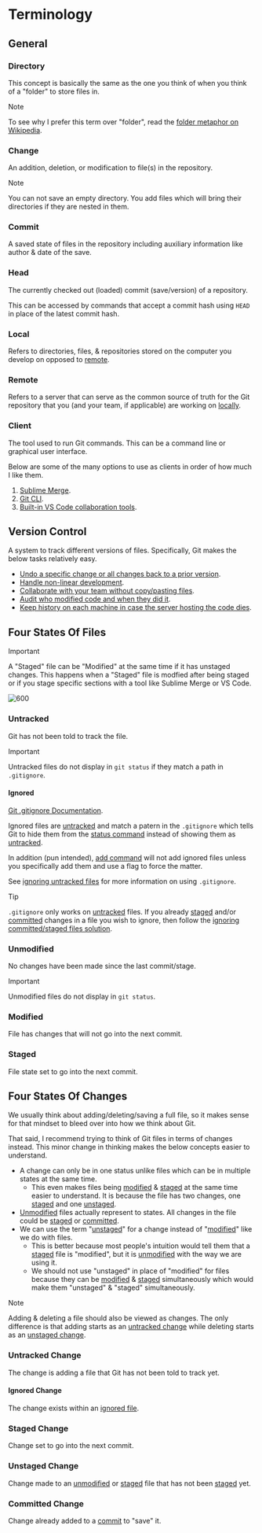 # Terminology

## General

### Directory

This concept is basically the same as the one you think of when you think of a "folder" to store files in.

> [!NOTE]
> To see why I prefer this term over "folder", read the [folder metaphor on Wikipedia](https://en.wikipedia.org/wiki/Directory_%28computing%29#Folder_metaphor).

### Change

An addition, deletion, or modification to file(s) in the repository.

> [!NOTE]
> You can not save an empty directory. You add files which will bring their directories if they are nested in them.

### Commit

A saved state of files in the repository including auxiliary information like author & date of the save.

### Head

The currently checked out (loaded) commit (save/version) of a repository.

This can be accessed by commands that accept a commit hash using `HEAD` in place of the latest commit hash.

### Local

Refers to directories, files, & repositories stored on the computer you develop on opposed to [remote](#remote).

### Remote

Refers to a server that can serve as the common source of truth for the Git repository that you (and your team, if applicable) are working on [locally](#local).

### Client

The tool used to run Git commands. This can be a command line or graphical user interface.

Below are some of the many options to use as clients in order of how much I like them.
1. [Sublime Merge](https://www.sublimemerge.com/).
2. [Git CLI](https://git-scm.com/downloads).
3. [Built-in VS Code collaboration tools](https://code.visualstudio.com/).

## Version Control

A system to track different versions of files. Specifically, Git makes the below tasks relatively easy.

- [Undo a specific change or all changes back to a prior version](./problems-and-solutions.md#undo-changes).
- [Handle non-linear development](./problems-and-solutions.md#non-linear-development).
- [Collaborate with your team without copy/pasting files](./problems-and-solutions.md#collaborate).
- [Audit who modified code and when they did it](./problems-and-solutions.md#audit-code).
- [Keep history on each machine in case the server hosting the code dies](./problems-and-solutions.md#migration).

## Four States Of Files

> [!IMPORTANT]
> A "Staged" file can be "Modified" at the same time if it has unstaged changes.
> This happens when a "Staged" file is modfied after being staged or if you stage specific sections with a tool like Sublime Merge or VS Code.

![600](https://git-scm.com/book/en/v2/images/lifecycle.png)

### Untracked

Git has not been told to track the file.

> [!IMPORTANT]
> Untracked files do not display in `git status` if they match a path in `.gitignore`.

#### Ignored

[Git .gitignore Documentation](https://git-scm.com/docs/gitignore).

Ignored files are [untracked](#untracked) and match a patern in the `.gitignore` which tells Git to hide them from the [status command](commands.md#git-status) instead of showing them as [untracked](#untracked).

In addition (pun intended), [add command](commands.md#git-add) will not add ignored files unless you specifically add them and use a flag to force the matter.

See [ignoring untracked files](./problems-and-solutions.md#ignoring-untracked-files) for more information on using `.gitignore`.

> [!TIP]
> `.gitignore` only works on [untracked](#untracked) files. If you already [staged](./terminology.md#staged-change) and/or [committed](./terminology.md#committed-change) changes in a file you wish to ignore, then follow the [ignoring committed/staged files solution](./problems-and-solutions.md#ignoring-committedstaged-files).

### Unmodified

No changes have been made since the last commit/stage.

> [!IMPORTANT]
> Unmodified files do not display in `git status`.

### Modified

File has changes that will not go into the next commit.

### Staged

File state set to go into the next commit.

## Four States Of Changes

We usually think about adding/deleting/saving a full file, so it makes sense for that mindset to bleed over into how we think about Git.

That said, I recommend trying to think of Git files in terms of changes instead. This minor change in thinking makes the below concepts easier to understand.
- A change can only be in one status unlike files which can be in multiple states at the same time.
  - This even makes files being [modified](#modified) & [staged](#staged) at the same time easier to understand. It is because the file has two changes, one [staged](#staged-change) and one [unstaged](#unstaged-change).
- [Unmodified](#unmodified) files actually represent to states. All changes in the file could be [staged](#staged-change) or [committed](#committed-change).
- We can use the term "[unstaged](#unstaged-change)" for a change instead of "[modified](#modified)" like we do with files.
  - This is better because most people's intuition would tell them that a [staged](#staged) file is "modified", but it is [unmodified](#unmodified) with the way we are using it.
  - We should not use "unstaged" in place of "modified" for files because they can be [modified](#modified) & [staged](#staged) simultaneously which would make them "unstaged" & "staged" simultaneously.

> [!NOTE]
> Adding & deleting a file should also be viewed as changes. The only difference is that adding starts as an [untracked change](#untracked-change) while deleting starts as an [unstaged change](#unstaged-change).

### Untracked Change

The change is adding a file that Git has not been told to track yet.

#### Ignored Change

The change exists within an [ignored file](#four-states-of-files#ignored).

### Staged Change

Change set to go into the next commit.

### Unstaged Change

Change made to an [unmodified](#four-states-of-files#unmodified) or [staged](#four-states-of-files#staged) file that has not been [staged](#staged-change) yet.

### Committed Change

Change already added to a [commit](#commit) to "save" it.

